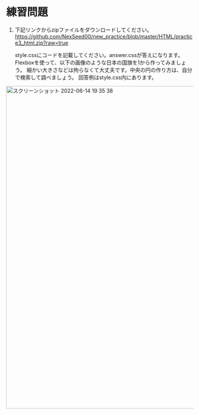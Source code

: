 # 練習問題
1. 下記リンクからzipファイルをダウンロードしてください。https://github.com/NexSeed00/new_practice/blob/master/HTML/practice3_html.zip?raw=true

    style.cssにコードを記載してください。answer.cssが答えになります。
    Flexboxを使って、以下の画像のような日本の国旗を1から作ってみましょう。 細かい大きさなどは拘らなくて大丈夫です。中央の円の作り方は、自分で検索して調べましょう。 回答例はstyle.css内にあります。


<img width="868" alt="スクリーンショット 2022-06-14 19 35 38" src="https://user-images.githubusercontent.com/75789463/173568202-eb99c732-67e2-4614-8e1e-41d4e1526fa9.png">
